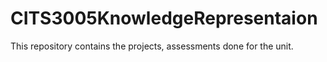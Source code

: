 # CITS3005KnowledgeRepresentaion
This repository contains the projects, assessments done for the unit.
